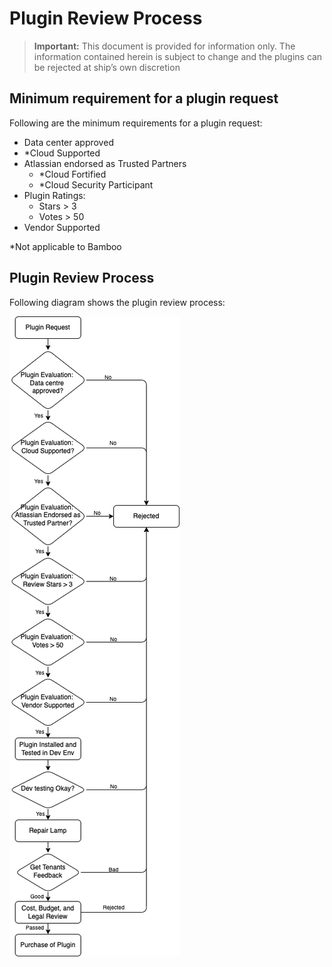 # Plugin Review Process

>**Important:** This document is provided for information only. The information contained herein is subject to change and the plugins can be rejected at ship’s own discretion

## Minimum requirement for a plugin request

Following are the minimum requirements for a plugin request:
- Data center approved
- *Cloud Supported
- Atlassian endorsed as Trusted Partners
  - *Cloud Fortified
  - *Cloud Security Participant
- Plugin Ratings:
  - Stars > 3
  - Votes > 50
- Vendor Supported

*Not applicable to Bamboo

## Plugin Review Process

Following diagram shows the plugin review process:

![Plugin Review Process](plugin-review-process.png)
